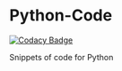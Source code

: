 # Python-Code

[![Codacy Badge](https://api.codacy.com/project/badge/Grade/85bae893127141938bbf452b9c7e0b03)](https://app.codacy.com/gh/TheGamerzs/Python-Code?utm_source=github.com&utm_medium=referral&utm_content=TheGamerzs/Python-Code&utm_campaign=Badge_Grade)

Snippets of code for Python
